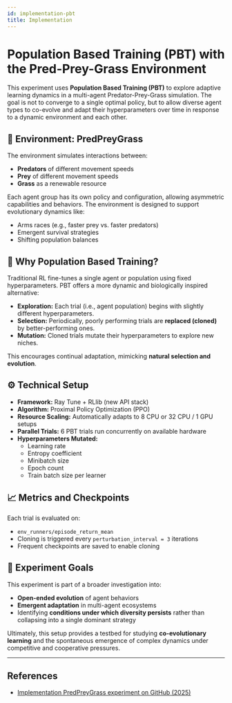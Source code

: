 ```yaml
---
id: implementation-pbt
title: Implementation
---
```


# Population Based Training (PBT) with the Pred-Prey-Grass Environment

This experiment uses **Population Based Training (PBT)** to explore adaptive learning dynamics in a multi-agent Predator-Prey-Grass simulation. The goal is not to converge to a single optimal policy, but to allow diverse agent types to co-evolve and adapt their hyperparameters over time in response to a dynamic environment and each other.

## 🌱 Environment: PredPreyGrass

The environment simulates interactions between:
- **Predators** of different movement speeds
- **Prey** of different movement speeds
- **Grass** as a renewable resource

Each agent group has its own policy and configuration, allowing asymmetric capabilities and behaviors. The environment is designed to support evolutionary dynamics like:
- Arms races (e.g., faster prey vs. faster predators)
- Emergent survival strategies
- Shifting population balances

## 🧪 Why Population Based Training?

Traditional RL fine-tunes a single agent or population using fixed hyperparameters. PBT offers a more dynamic and biologically inspired alternative:
- **Exploration:** Each trial (i.e., agent population) begins with slightly different hyperparameters.
- **Selection:** Periodically, poorly performing trials are **replaced (cloned)** by better-performing ones.
- **Mutation:** Cloned trials mutate their hyperparameters to explore new niches.

This encourages continual adaptation, mimicking **natural selection and evolution**.

## ⚙️ Technical Setup

- **Framework:** Ray Tune + RLlib (new API stack)
- **Algorithm:** Proximal Policy Optimization (PPO)
- **Resource Scaling:** Automatically adapts to 8 CPU or 32 CPU / 1 GPU setups
- **Parallel Trials:** 6 PBT trials run concurrently on available hardware
- **Hyperparameters Mutated:**
  - Learning rate
  - Entropy coefficient
  - Minibatch size
  - Epoch count
  - Train batch size per learner

## 📈 Metrics and Checkpoints

Each trial is evaluated on:
- `env_runners/episode_return_mean`
- Cloning is triggered every `perturbation_interval = 3` iterations
- Frequent checkpoints are saved to enable cloning

## 🧭 Experiment Goals

This experiment is part of a broader investigation into:
- **Open-ended evolution** of agent behaviors
- **Emergent adaptation** in multi-agent ecosystems
- Identifying **conditions under which diversity persists** rather than collapsing into a single dominant strategy

Ultimately, this setup provides a testbed for studying **co-evolutionary learning** and the spontaneous emergence of complex dynamics under competitive and cooperative pressures.

---



## References

- [Implementation PredPreyGrass experiment on GitHub (2025)](https://github.com/doesburg11/PredPreyGrass/blob/main/src/predpreygrass/rllib/v3_0/tune_ppo_predpreygrass_pbt_dev_3.py)

